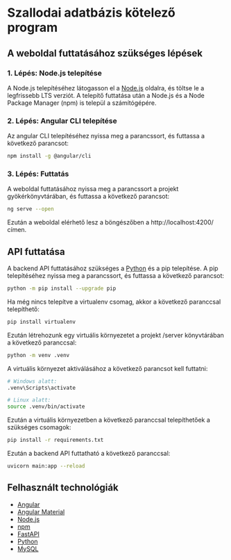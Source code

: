 # Szallodai adatbázis kötelező program

## A weboldal futtatásához szükséges lépések

### 1. Lépés: Node.js telepítése

A Node.js telepítéséhez látogasson el a [Node.js](https://nodejs.org/en/) oldalra, és töltse le a legfrissebb LTS verziót. A telepítő futtatása után a Node.js és a Node Package Manager (npm) is települ a számítógépére.

### 2. Lépés: Angular CLI telepítése

Az angular CLI telepítéséhez nyissa meg a parancssort, és futtassa a következő parancsot:

```bash
npm install -g @angular/cli
```

### 3. Lépés: Futtatás

A weboldal futtatásához nyissa meg a parancssort a projekt gyökérkönyvtárában, és futtassa a következő parancsot:

```bash
ng serve --open
```

Ezután a weboldal elérhető lesz a böngészőben a http://localhost:4200/ címen.

## API futtatása

A backend API futtatásához szükséges a [Python](https://www.python.org/) és a pip telepítése. A pip telepítéséhez nyissa meg a parancssort, és futtassa a következő parancsot:

```bash
python -m pip install --upgrade pip
```

Ha még nincs telepítve a virtualenv csomag, akkor a következő paranccsal telepíthető:

```bash
pip install virtualenv
```

Ezután létrehozunk egy virtuális környezetet a projekt /server könyvtárában a következő paranccsal:

```bash
python -m venv .venv
```

A virtuális környezet aktiválásához a következő parancsot kell futtatni:

```bash
# Windows alatt:
.venv\Scripts\activate

# Linux alatt:
source .venv/bin/activate
```

Ezután a virtuális környezetben a következő paranccsal telepíthetőek a szükséges csomagok:

```bash
pip install -r requirements.txt 
```

Ezután a backend API futtatható a következő paranccsal:

```bash
uvicorn main:app --reload
```

## Felhasznált technológiák

- [Angular](https://angular.io/)
- [Angular Material](https://material.angular.io/)
- [Node.js](https://nodejs.org/en/)
- [npm](https://www.npmjs.com/)
- [FastAPI](https://fastapi.tiangolo.com/)
- [Python](https://www.python.org/)
- [MySQL](https://www.mysql.com/)
